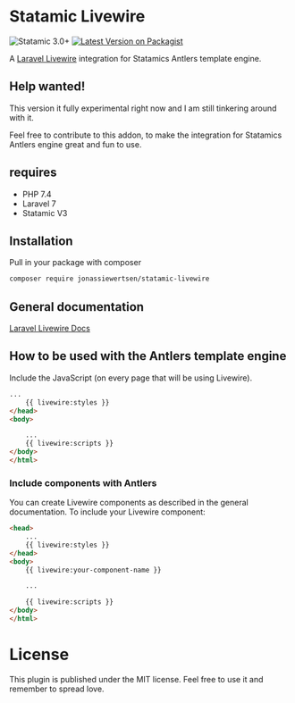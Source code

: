 # Statamic Livewire
![Statamic 3.0+](https://img.shields.io/badge/Statamic-3.0+-FF269E?style=for-the-badge&link=https://statamic.com)
[![Latest Version on Packagist](https://img.shields.io/packagist/v/jonassiewertsen/statamic-livewire.svg?style=for-the-badge)](https://packagist.org/packages/jonassiewertsen/statamic-livewire)

A [Laravel Livewire](https://laravel-livewire.com/) integration for Statamics Antlers template engine. 

## Help wanted!
This version it fully experimental right now and I am still tinkering around with it.

Feel free to contribute to this addon, to make the integration for Statamics Antlers engine great and fun to use.

## requires
- PHP 7.4
- Laravel 7
- Statamic V3

## Installation
Pull in your package with composer
```bash
composer require jonassiewertsen/statamic-livewire
```

## General documentation
[Laravel Livewire Docs](https://laravel-livewire.com/docs/quickstart)

## How to be used with the Antlers template engine

Include the JavaScript (on every page that will be using Livewire).

```html
...
    {{ livewire:styles }}
</head>
<body>

    ...
    {{ livewire:scripts }}
</body>
</html>
```

### Include components with Antlers
You can create Livewire components as described in the general documentation. To include your Livewire component:
```html
<head>
    ...
    {{ livewire:styles }}
</head>
<body>
    {{ livewire:your-component-name }}

    ...

    {{ livewire:scripts }}
</body>
</html>
```

# License 
This plugin is published under the MIT license. Feel free to use it and remember to spread love.

